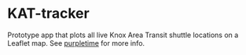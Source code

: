 KAT-tracker
=================

Prototype app that plots all live Knox Area Transit shuttle locations on a Leaflet map. See [purpletime](https://github.com/milesshebar/purpletime) for more info.
